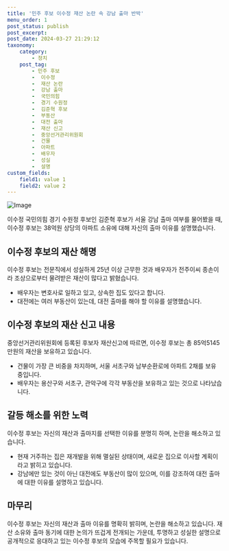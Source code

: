```yaml
---
title: '민주 후보 이수정 재산 논란 속 강남 출마 반박'
menu_order: 1
post_status: publish
post_excerpt: 
post_date: 2024-03-27 21:29:12
taxonomy:
    category:
        - 정치
    post_tag:
        - 민주 후보
        -  이수정
        -  재산 논란
        -  강남 출마
        -  국민의힘
        -  경기 수원정
        -  김준혁 후보
        -  부동산
        -  대전 출마
        -  재산 신고
        -  중앙선거관리위원회
        -  건물
        -  아파트
        -  배우자
        -  성실
        -  설명
custom_fields:
    field1: value 1
    field2: value 2
---
```


![Image](https://imgnews.pstatic.net/image/032/2024/03/26/0003286808_001_20240326153201127.jpg?type=w647)

이수정 국민의힘 경기 수원정 후보인 김준혁 후보가 서울 강남 출마 여부를 물어봤을 때, 이수정 후보는 38억원 상당의 아파트 소유에 대해 자신의 출마 이유를 설명했습니다. 
## 이수정 후보의 재산 해명
이수정 후보는 전문직에서 성실하게 25년 이상 근무한 것과 배우자가 전주이씨 종손이라 조상으로부터 물려받은 재산이 많다고 밝혔습니다. 
- 배우자는 변호사로 일하고 있고, 상속한 집도 있다고 합니다.
- 대전에는 여러 부동산이 있는데, 대전 출마를 해야 할 이유를 설명했습니다.
## 이수정 후보의 재산 신고 내용
중앙선거관리위원회에 등록된 후보자 재산신고에 따르면, 이수정 후보는 총 85억5145만원의 재산을 보유하고 있습니다. 
- 건물이 가장 큰 비중을 차지하며, 서울 서초구와 남부순환로에 아파트 2채를 보유 중입니다.
- 배우자는 용산구와 서초구, 관악구에 각각 부동산을 보유하고 있는 것으로 나타났습니다.
## 갈등 해소를 위한 노력
이수정 후보는 자신의 재산과 출마지를 선택한 이유를 분명히 하며, 논란을 해소하고 있습니다. 
- 현재 거주하는 집은 재개발을 위해 멸실된 상태이며, 새로운 집으로 이사할 계획이라고 밝히고 있습니다.
- 강남에만 있는 것이 아닌 대전에도 부동산이 많이 있으며, 이를 강조하여 대전 출마에 대한 이유를 설명하고 있습니다.
## 마무리
이수정 후보는 자신의 재산과 출마 이유를 명확히 밝히며, 논란을 해소하고 있습니다. 
재산 소유와 출마 동기에 대한 논의가 뜨겁게 전개되는 가운데, 투명하고 성실한 설명으로 공개적으로 응대하고 있는 이수정 후보의 모습에 주목할 필요가 있습니다.
